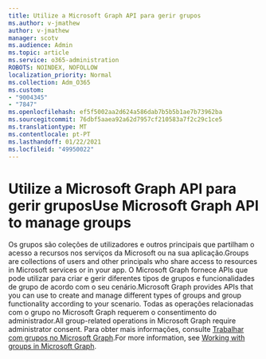 ```yaml
---
title: Utilize a Microsoft Graph API para gerir grupos
ms.author: v-jmathew
author: v-jmathew
manager: scotv
ms.audience: Admin
ms.topic: article
ms.service: o365-administration
ROBOTS: NOINDEX, NOFOLLOW
localization_priority: Normal
ms.collection: Adm_O365
ms.custom:
- "9004345"
- "7847"
ms.openlocfilehash: ef5f5002aa2d624a586dab7b5b5b1ae7b73962ba
ms.sourcegitcommit: 76dbf5aaea92a62d7957cf210583a7f2c29c1ce5
ms.translationtype: MT
ms.contentlocale: pt-PT
ms.lasthandoff: 01/22/2021
ms.locfileid: "49950022"
---
```

# <a name="use-microsoft-graph-api-to-manage-groups"></a><span data-ttu-id="b6ce1-102">Utilize a Microsoft Graph API para gerir grupos</span><span class="sxs-lookup"><span data-stu-id="b6ce1-102">Use Microsoft Graph API to manage groups</span></span>

<span data-ttu-id="b6ce1-103">Os grupos são coleções de utilizadores e outros principais que partilham o acesso a recursos nos serviços da Microsoft ou na sua aplicação.</span><span class="sxs-lookup"><span data-stu-id="b6ce1-103">Groups are collections of users and other principals who share access to resources in Microsoft services or in your app.</span></span> <span data-ttu-id="b6ce1-104">O Microsoft Graph fornece APIs que pode utilizar para criar e gerir diferentes tipos de grupos e funcionalidades de grupo de acordo com o seu cenário.</span><span class="sxs-lookup"><span data-stu-id="b6ce1-104">Microsoft Graph provides APIs that you can use to create and manage different types of groups and group functionality according to your scenario.</span></span> <span data-ttu-id="b6ce1-105">Todas as operações relacionadas com o grupo no Microsoft Graph requerem o consentimento do administrador.</span><span class="sxs-lookup"><span data-stu-id="b6ce1-105">All group-related operations in Microsoft Graph require administrator consent.</span></span> <span data-ttu-id="b6ce1-106">Para obter mais informações, consulte [Trabalhar com grupos no Microsoft Graph](https://docs.microsoft.com/graph/api/resources/groups-overview).</span><span class="sxs-lookup"><span data-stu-id="b6ce1-106">For more information, see [Working with groups in Microsoft Graph](https://docs.microsoft.com/graph/api/resources/groups-overview).</span></span>
